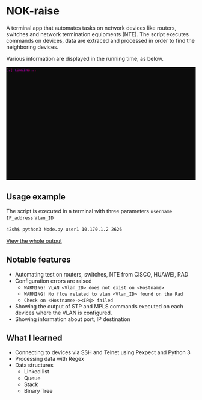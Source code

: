 # NOK-raise

A terminal app that automates tasks on network devices like routers, switches and network termination equipments (NTE).
The script executes commands on devices, data are extraced and processed in order to find the neighboring devices.

Various information are displayed in the running time, as below.

![App demo](Resc/demo_nok.gif)

## Usage example

The script is executed in a terminal with three parameters `username` `IP_address` `Vlan_ID`

```sh
42sh$ python3 Node.py user1 10.170.1.2 2626
```

[View the whole output](Annex/check_done_10.170.1.2_2626.txt)

## Notable features

* Automating test on routers, switches, NTE from CISCO, HUAWEI, RAD
* Configuration errors are raised
   * `WARNING! VLAN <Vlan_ID> does not exist on <Hostname>`
   * `WARNING! No flow related to vlan <Vlan_ID> found on the Rad`
   * `Check on <Hostname>-><IP@> failed`
* Showing the output of STP and MPLS commands executed on each devices where the VLAN is configured.
* Showing information about port, IP destination

## What I learned

* Connecting to devices via SSH and Telnet using Pexpect and Python 3
* Processing data with Regex
* Data structures
  * Linked list
  * Queue
  * Stack
  * Binary Tree
